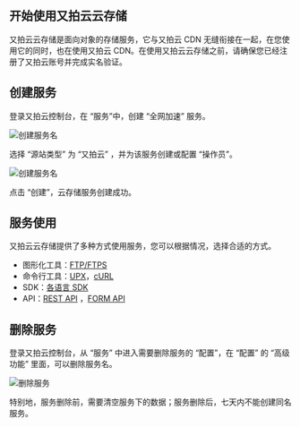 ## 开始使用又拍云云存储

又拍云云存储是面向对象的存储服务，它与又拍云 CDN 无缝衔接在一起，在您使用它的同时，也在使用又拍云 CDN。在使用又拍云云存储之前，请确保您已经注册了又拍云账号并完成实名验证。


## 创建服务

登录又拍云控制台，在 “服务”中，创建 “全网加速” 服务。

![创建服务名](http://zls-upyunfs.b0.upaiyun.com/create_service.png!/fw/800)

选择 “源站类型” 为 “又拍云” ，并为该服务创建或配置 “操作员”。

![创建服务名](http://zls-upyunfs.b0.upaiyun.com/create_service2.png!/fw/800)

点击 “创建”，云存储服务创建成功。

## 服务使用

又拍云云存储提供了多种方式使用服务，您可以根据情况，选择合适的方式。

- 图形化工具：[FTP/FTPS](/api/developer_tools/#ftpftps)
- 命令行工具：[UPX](/api/developer_tools/#upx)，[cURL](/api/developer_tools/#curl)
- SDK：[各语言 SDK](/download/) 
- API：[REST API](/api/rest_api/) ，[FORM API](/api/form_api/)

## 删除服务

登录又拍云控制台，从 “服务” 中进入需要删除服务的 “配置”，在 “配置” 的 “高级功能” 里面，可以删除服务名。

![删除服务](http://zls-upyunfs.b0.upaiyun.com/delete_service.png!/fw/800)

特别地，服务删除前，需要清空服务下的数据；服务删除后，七天内不能创建同名服务。